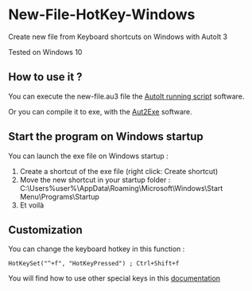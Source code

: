 # New-File-HotKey-Windows
Create new file from Keyboard shortcuts on Windows with AutoIt 3

Tested on Windows 10

## How to use it ?

You can execute the new-file.au3 file the [AutoIt running script](https://www.autoitscript.com/site/autoit/downloads/) software.

Or you can compile it to exe, with the [Aut2Exe](https://www.autoitscript.com/site/autoit/downloads/) software.


## Start the program on Windows startup

You can launch the exe file on Windows startup :

1. Create a shortcut of the exe file (right click: Create shortcut)
2. Move the new shortcut in your startup folder : C:\Users\%user%\AppData\Roaming\Microsoft\Windows\Start Menu\Programs\Startup
3. Et voilà

## Customization

You can change the keyboard hotkey in this function :
```
HotKeySet("^+f", "HotKeyPressed") ; Ctrl+Shift+f
```

You will find how to use other special keys in this [documentation](https://www.autoitscript.com/autoit3/docs/functions/Send.htm)
